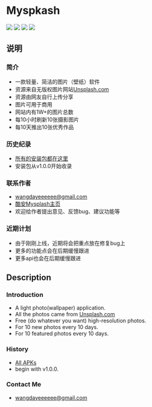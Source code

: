 # Myspkash

![](https://github.com/WangDaYeeeeee/MySplash/blob/master/preview/preview_home.png)
![](https://github.com/WangDaYeeeeee/MySplash/blob/master/preview/preview_drawer.png)
![](https://github.com/WangDaYeeeeee/MySplash/blob/master/preview/preview_search.png)
![](https://github.com/WangDaYeeeeee/MySplash/blob/master/preview/preview_photo.png)

## 说明
  
### 简介

* 一款轻量、简洁的图片（壁纸）软件
* 资源来自无版权图片网站[Unsplash.com](https://unsplash.com/)
* 资源由网友自行上传分享
* 图片可用于商用
* 网站内有1W+的图片总数
* 每10小时刷新10张摄影图片
* 每10天推出10张优秀作品

### 历史纪录

* [所有的安装包都在这里](https://github.com/WangDaYeeeeee/MySplash/tree/master/history)
* 安装包从v1.0.0开始收录
  
### 联系作者

* wangdayeeeeee@gmail.com
* [酷安Mysplash主页](http://www.coolapk.com/apk/com.wangdaye.mysplash)
* 欢迎给作者提出意见、反馈bug、建议功能等

### 近期计划
* 由于刚刚上线，近期将会把重点放在修复bug上
* 更多的功能点会在后期缓慢跟进
* 更多api也会在后期缓慢跟进

## Description 
  
### Introduction

* A light photo(wallpaper) application.
* All the photos came from [Unsplash.com](https://unsplash.com/)
* Free (do whatever you want) high-resolution photos.
* For 10 new photos every 10 days.
* For 10 featured photos every 10 days.

### History

* [All APKs](https://github.com/WangDaYeeeeee/MySplash/tree/master/history)
* begin with v1.0.0.
  
### Contact Me

* wangdayeeeeee@gmail.com
